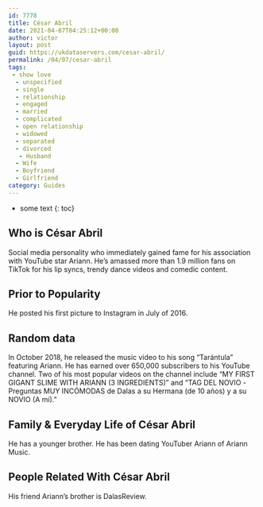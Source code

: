 ```yaml
---
id: 7778
title: César Abril
date: 2021-04-07T04:25:12+00:00
author: victor
layout: post
guid: https://ukdataservers.com/cesar-abril/
permalink: /04/07/cesar-abril
tags:
 - show love
  - unspecified
  - single
  - relationship
  - engaged
  - married
  - complicated
  - open relationship
  - widowed
  - separated
  - divorced
   - Husband
  - Wife
  - Boyfriend
  - Girlfriend
category: Guides
---
```


* some text
{: toc}


## Who is César Abril



Social media personality who immediately gained fame for his association with YouTube star Ariann. He&#8217;s amassed more than 1.9 million fans on TikTok for his lip syncs, trendy dance videos and comedic content. 

                
                
                
## Prior to Popularity



He posted his first picture to Instagram in July of 2016. 

                
                
                
## Random data



In October 2018, he released the music video to his song &#8220;Tarántula&#8221; featuring Ariann. He has earned over 650,000 subscribers to his YouTube channel. Two of his most popular videos on the channel include &#8220;MY FIRST GIGANT SLIME WITH ARIANN (3 INGREDIENTS)&#8221; and &#8220;TAG DEL NOVIO -Preguntas MUY INCÓMODAS de Dalas a su Hermana (de 10 años) y a su NOVIO (A mi).&#8221; 

                
                
                
## Family & Everyday Life of César Abril



He has a younger brother. He has been dating YouTuber Ariann of Ariann Music.

                
                
                
## People Related With César Abril



His friend Ariann&#8217;s brother is DalasReview. 

                
              
            
          
          
          